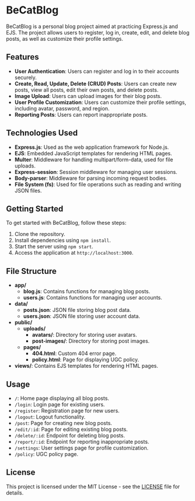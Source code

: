 # BeCatBlog

BeCatBlog is a personal blog project aimed at practicing Express.js and EJS. The project allows users to register, log in, create, edit, and delete blog posts, as well as customize their profile settings.

## Features

- **User Authentication**: Users can register and log in to their accounts securely.
- **Create, Read, Update, Delete (CRUD) Posts**: Users can create new posts, view all posts, edit their own posts, and delete posts.
- **Image Upload**: Users can upload images for their blog posts.
- **User Profile Customization**: Users can customize their profile settings, including avatar, password, and region.
- **Reporting Posts**: Users can report inappropriate posts.

## Technologies Used

- **Express.js**: Used as the web application framework for Node.js.
- **EJS**: Embedded JavaScript templates for rendering HTML pages.
- **Multer**: Middleware for handling multipart/form-data, used for file uploads.
- **Express-session**: Session middleware for managing user sessions.
- **Body-parser**: Middleware for parsing incoming request bodies.
- **File System (fs)**: Used for file operations such as reading and writing JSON files.

## Getting Started

To get started with BeCatBlog, follow these steps:

1. Clone the repository.
2. Install dependencies using `npm install`.
3. Start the server using `npm start`.
4. Access the application at `http://localhost:3000`.

## File Structure

- **app/**
  - **blog.js**: Contains functions for managing blog posts.
  - **users.js**: Contains functions for managing user accounts.
- **data/**
  - **posts.json**: JSON file storing blog post data.
  - **users.json**: JSON file storing user account data.
- **public/**
  - **uploads/**
    - **avatars/**: Directory for storing user avatars.
    - **post-images/**: Directory for storing post images.
  - **pages/**
    - **404.html**: Custom 404 error page.
    - **policy.html**: Page for displaying UGC policy.
- **views/**: Contains EJS templates for rendering HTML pages.

## Usage

- `/`: Home page displaying all blog posts.
- `/login`: Login page for existing users.
- `/register`: Registration page for new users.
- `/logout`: Logout functionality.
- `/post`: Page for creating new blog posts.
- `/edit/:id`: Page for editing existing blog posts.
- `/delete/:id`: Endpoint for deleting blog posts.
- `/report/:id`: Endpoint for reporting inappropriate posts.
- `/settings`: User settings page for profile customization.
- `/policy`: UGC policy page.

## License

This project is licensed under the MIT License - see the [LICENSE](LICENSE) file for details.
